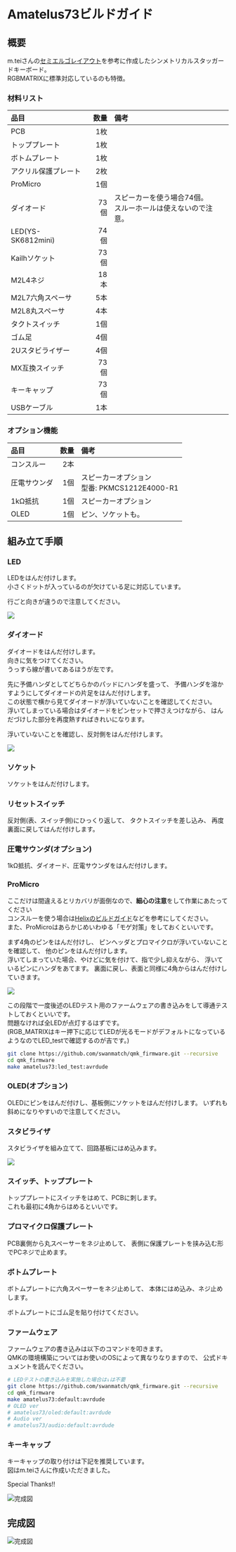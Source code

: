 # Amatelus73ビルドガイド

## 概要

m.teiさんの[セミエルゴレイアウト](https://github.com/mtei/SemiErgo_Layout)を参考に作成したシンメトリカルスタッガードキーボード。  
RGBMATRIXに標準対応しているのも特徴。


### 材料リスト

| 品目                    | 数量 | 備考 |
| :---------------------- | ---: | :--- |
| PCB                     |  1枚 |  |
| トッププレート          |  1枚 |  |
| ボトムプレート          |  1枚 |  |
| アクリル保護プレート    |  2枚 |  |
| ProMicro                |  1個 |  |
| ダイオード              | 73個 | スピーカーを使う場合74個。<br>スルーホールは使えないので注意。 |
| LED(YS-SK6812mini)      | 74個 |  |
| Kailhソケット           | 73個 |  |
| M2L4ネジ                | 18本 |  |
| M2L7六角スペーサ        |  5本 |  |
| M2L8丸スペーサ          |  4本 |  |
| タクトスイッチ          |  1個 |  |
| ゴム足                  |  4個 |  |
| 2Uスタビライザー         |  4個 |  |
| MX互換スイッチ          | 73個 |  |
| キーキャップ            | 73個 |  |
| USBケーブル             |  1本 |  |

### オプション機能

| 品目             | 数量 | 備考 |
| :--------------- | ---: | :--- |
| コンスルー       |  2本 |  |
| 圧電サウンダ     |  1個 | スピーカーオプション<br>型番: PKMCS1212E4000-R1 |
| 1kΩ抵抗         |  1個 | スピーカーオプション |
| OLED             |  1個 | ピン、ソケットも。 |


## 組み立て手順

### LED

LEDをはんだ付けします。  
小さくドットが入っているのが欠けている足に対応しています。

行ごと向きが違うので注意してください。

![](images/readme/process01.jpg)

### ダイオード

ダイオードをはんだ付けします。  
向きに気をつけてください。  
うっすら線が書いてあるほうが左です。

先に予備ハンダとしてどちらかのパッドにハンダを盛って、
予備ハンダを溶かすようにしてダイオードの片足をはんだ付けします。  
この状態で横から見てダイオードが浮いていないことを確認してください。  
浮いてしまっている場合はダイオードをピンセットで押さえつけながら、
はんだづけした部分を再度熱すればきれいになります。

浮いていないことを確認し、反対側をはんだ付けします。

![](images/readme/process02.jpg)


### ソケット

ソケットをはんだ付けします。


### リセットスイッチ

反対側(表、スイッチ側)にひっくり返して、
タクトスイッチを差し込み、
再度裏面に戻してはんだ付けします。


### 圧電サウンダ(オプション)

1kΩ抵抗、ダイオード、圧電サウンダをはんだ付けします。


### ProMicro

ここだけは間違えるとリカバリが面倒なので、**細心の注意**をして作業にあたってください  
コンスルーを使う場合は[Helixのビルドガイド](https://github.com/MakotoKurauchi/helix/blob/master/Doc/buildguide_jp.md#pro-micro)などを参考にしてください。  
また、ProMicroはあらかじめいわゆる「モゲ対策」をしておくといいです。


まず4角のピンをはんだ付けし、
ピンヘッダとプロマイクロが浮いていないことを確認して、
他のピンをはんだ付けします。  
浮いてしまっていた場合、やけどに気を付けて、指で少し抑えながら、
浮いているピンにハンダをあてます。
裏面に戻し、表面と同様に4角からはんだ付けしていきます。

![](images/readme/process03.jpg)

この段階で一度後述のLEDテスト用のファームウェアの書き込みをして導通テストしておくといいです。  
問題なければ全LEDが点灯するはずです。  
(RGB_MATRIXはキー押下に応じてLEDが光るモードがデフォルトになっているようなのでLED_testで確認するのが吉です。)

```sh
git clone https://github.com/swanmatch/qmk_firmware.git --recursive
cd qmk_firmware
make amatelus73:led_test:avrdude
```


### OLED(オプション)

OLEDにピンをはんだ付けし、基板側にソケットをはんだ付けします。
いずれも斜めになりやすいので注意してください。


### スタビライザ

スタビライザを組み立てて、回路基板にはめ込みます。

![](images/readme/process_stab.jpg)


### スイッチ、トッププレート

トッププレートにスイッチをはめて、PCBに刺します。  
これも最初に4角からはめるといいです。


### プロマイクロ保護プレート

PCB裏側から丸スペーサーをネジ止めして、
表側に保護プレートを挟み込む形でPCネジで止めます。


### ボトムプレート

ボトムプレートに六角スペーサーをネジ止めして、
本体にはめ込み、ネジ止めします。

ボトムプレートにゴム足を貼り付けてください。


### ファームウェア

ファームウェアの書き込みは以下のコマンドを叩きます。  
QMKの環境構築についてはお使いのOSによって異なりなりますので、
公式ドキュメントを読んでください。
```sh
# LEDテストの書き込みを実施した場合は↓は不要
git clone https://github.com/swanmatch/qmk_firmware.git --recursive
cd qmk_firmware
make amatelus73:default:avrdude
# OLED ver
# amatelus73/oled:default:avrdude
# Audio ver
# amatelus73/audio:default:avrdude
```

### キーキャップ

キーキャップの取り付けは下記を推奨しています。  
図はm.teiさんに作成いただきました。

Special Thanks!!

![完成図](images/readme/keycap.jpg)


## 完成図

![完成図](images/gallery/swan.jpg)
